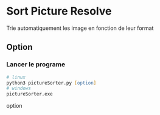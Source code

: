# Sort Picture Resolve
Trie automatiquement les image en fonction de leur format

## Option
### Lancer le programe
```zsh
# linux
python3 pictureSorter.py [option]
# windows
pictureSorter.exe
```
option

